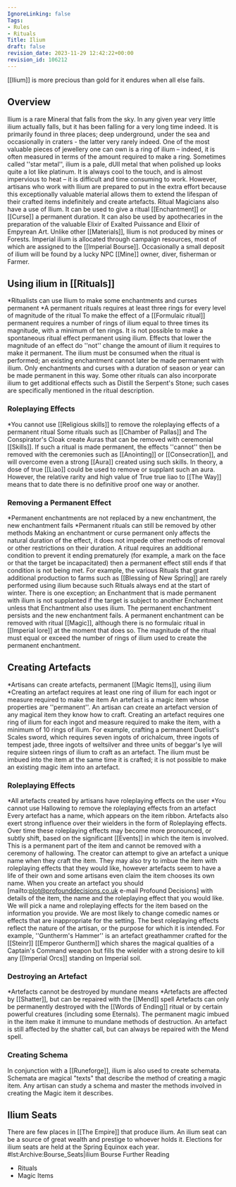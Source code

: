 ```yaml
---
IgnoreLinking: false
Tags:
- Rules
- Rituals
Title: Ilium
draft: false
revision_date: 2023-11-29 12:42:22+00:00
revision_id: 106212
---
```


[[Ilium]] is more precious than gold for it endures when all else fails.
## Overview
Ilium is a rare Mineral that falls from the sky. In any given year very little ilium actually falls, but it has been falling for a very long time indeed. It is primarily found in three places; deep underground, under the sea and occasionally in craters - the latter very rarely indeed. One of the most valuable pieces of jewellery one can own is a ring of ilium – indeed, it is often measured in terms of the amount required to make a ring. 
Sometimes called ''star metal'', ilium is a pale, dUll metal that when polished up looks quite a lot like platinum. It is always cool to the touch, and is almost impervious to heat – it is difficult and time consuming to work. However, artisans who work with Ilium are prepared to put in the extra effort because this exceptionally valuable material allows them to extend the lifespan of their crafted items indefinitely and create artefacts.
Ritual Magicians also have a use of Ilium. It can be used to give a ritual [[Enchantment]] or [[Curse]] a permanent duration. It can also be used by apothecaries in the preparation of the valuable Elixir of Exalted Puissance and Elixir of Empyrean Art.
Unlike other [[Materials]], Ilium is not produced by mines or Forests. Imperial ilium is allocated through campaign resources, most of which are assigned to the [[Imperial Bourse]]. Occasionally a small deposit of ilium will be found by a lucky NPC [[Mine]] owner, diver, fisherman or Farmer. 
## Using ilium in [[Rituals]]
*Ritualists can use Ilium to make some enchantments and curses permanent
*A permanent rituals requires at least three rings for every level of magnitude of the ritual
To make the effect of a [[Formulaic ritual]] permanent requires a number of rings of ilium equal to three times its magnitude, with a minimum of ten rings. It is not possible to make a spontaneous ritual effect permanent using ilium.
Effects that lower the magnitude of an effect do ''not'' change the amount of ilium it requires to make it permanent. The ilium must be consumed when the ritual is performed; an existing enchantment cannot later be made permanent with ilium.
Only enchantments and curses with a duration of season or year can be made permanent in this way.
Some other rituals can also incorporate ilium to get additional effects such as Distill the Serpent's Stone; such cases are specifically mentioned in the ritual description.
### Roleplaying Effects
*You cannot use [[Religious skills]] to remove the roleplaying effects of a permanent ritual
Some rituals such as [[Chamber of Pallas]] and The Conspirator's Cloak create Auras that can be removed with ceremonial [[Skills]]. If such a ritual is made permanent, the effects ''cannot'' then be removed with the ceremonies such as [[Anointing]] or [[Consecration]], and will overcome even a strong [[Aura]] created using such skills. In theory, a dose of true [[Liao]] could be used to remove or supplant such an aura. However, the relative rarity and high value of True true liao to [[The Way]] means that to date there is no definitive proof one way or another.
### Removing a Permanent Effect
*Permanent enchantments are not replaced by a new enchantment, the new enchantment fails
*Permanent rituals can still be removed by other methods
Making an enchantment or curse permanent only affects the natural duration of the effect, it does not impede other methods of removal or other restrictions on their duration.
A ritual requires an additional condition to prevent it ending prematurely (for example, a mark on the face or that the target be incapacitated) then a permanent effect still ends if that condition is not being met. 
For example, the various Rituals that grant additional production to farms such as [[Blessing of New Spring]] are rarely performed using ilium because such Rituals always end at the start of winter.
There is one exception; an Enchantment that is made permanent with ilium is not supplanted if the target is subject to another Enchantment unless that Enchantment also uses ilium. The permanent enchantment persists and the new enchantment fails. A permanent enchantment can be removed with ritual [[Magic]], although there is no formulaic ritual in [[Imperial lore]] at the moment that does so. The magnitude of the ritual must equal or exceed the number of rings of ilium used to create the permanent enchantment.
## Creating Artefacts
*Artisans can create artefacts, permanent [[Magic Items]], using ilium
*Creating an artefact requires at least one ring of ilium for each ingot or measure required to make the item
An artefact is a magic item whose properties are ''permanent''. An artisan can create an artefact version of any magical item they know how to craft.
Creating an artefact requires one ring of ilium for each ingot and measure required to make the item, with a minimum of 10 rings of ilium.  For example, crafting a permanent Duelist's Scales sword, which requires seven ingots of orichalcum, three ingots of tempest jade, three ingots of weltsilver and three units of beggar's lye will require sixteen rings of ilium to craft as an artefact. 
The ilium must be imbued into the item at the same time it is crafted; it is not possible to make an existing magic item into an artefact.
### Roleplaying Effects
*All artefacts created by artisans have roleplaying effects on the user
*You cannot use Hallowing to remove the roleplaying effects from an artefact
Every artefact has a name, which appears on the item ribbon. Artefacts also exert strong influence over their wielders in the form of Roleplaying effects. Over time these roleplaying effects may become more pronounced, or subtly shift, based on the significant [[Events]] in which the item is involved. This is a permanent part of the item and cannot be removed with a ceremony of hallowing. 
The creator can attempt to give an artefact a unique name when they craft the item. They may also try to imbue the item with roleplaying effects that they would like, however artefacts seem to have a life of their own and some artisans even claim the item chooses its own name. When you create an artefact you should [mailto:plot@profounddecisions.co.uk e-mail Profound Decisions] with details of the item, the name and the roleplaying effect that you would like. We will pick a name and roleplaying effects for the item based on the information you provide. We are most likely to change comedic names or effects that are inappropriate for the setting.
The best roleplaying effects reflect the nature of the artisan, or the purpose for which it is intended. For example, ''Guntherm's Hammer'' is an artefact greathammer crafted for the [[Steinr]] [[Emperor Guntherm]] which shares the magical qualities of a Captain's Command weapon but fills the wielder with a strong desire to kill any [[Imperial Orcs]] standing on Imperial soil.
### Destroying an Artefact
*Artefacts cannot be destroyed by mundane means
*Artefacts are affected by [[Shatter]], but can be repaired with the [[Mend]] spell
Artefacts can only be permanently destroyed with the [[Words of Ending]] ritual or by certain powerful creatures (including some Eternals). The permanent magic imbued in the item make it immune to mundane methods of destruction.
An artefact is still affected by the shatter call, but can always be repaired with the Mend spell.
### Creating Schema
In conjunction with a [[Runeforge]], ilium is also used to create schemata. Schemata are magical "texts" that describe the method of creating a magic item. Any artisan can study a schema and master the methods involved in creating the Magic item it describes.
## Ilium Seats
There are few places in [[The Empire]] that produce ilium. An ilium seat can be a source of great wealth and prestige to whoever holds it. Elections for ilium seats are held at the Spring Equinox each year.
#lst:Archive:Bourse_Seats|ilium
Bourse Further Reading
* Rituals
* Magic Items